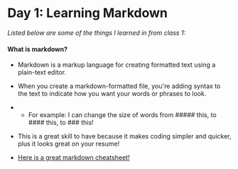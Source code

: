 # Day 1: Learning Markdown

_Listed below are some of the things I learned in from class 1:_

#### What is markdown?
- Markdown is a markup language for creating formatted text using a plain-text editor. 
- When you create a markdown-formatted file, you're adding syntax to the text to indicate how you want your words or phrases to look. 
- - For example: I can change the size of words from ##### this, to #### this, to ### this!
- This is a great skill to have because it makes coding simpler and quicker, plus it looks great on your resume!

- [Here is a great markdown cheatsheet!](http://mdcheatsheet.com/)


